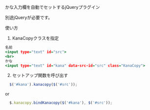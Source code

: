 かな入力欄を自動でセットするjQueryプラグイン

別途jQueryが必要です。


使い方

1) KanaCopyクラスを指定

```html:sample.html
名前
<input type="text" id="src">
<br>
かな
<input type="text" id="kana" data-src-id="src" class="KanaCopy">
```

2) セットアップ関数を呼び出す

```js:sample.js
  $('#kana').kanacopy($('#src'));
```

or

```js:sample2.js
  $.kanacopy.bindKanacopy($('#kana'), $('#src'));
```



